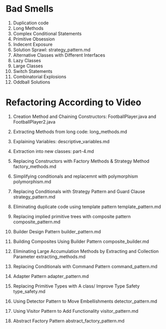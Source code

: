 # Bad Smells

1. Duplication code
2. Long Methods
3. Complex Conditional Statements
4. Primitive Obsession
5. Indecent Exposure
6. Solution Sprawl: strategy_pattern.md
7. Alternative Classes with Different Interfaces
8. Lazy Classes
9. Large Classes
10. Switch Statements
11. Combinatorial Explosions
12. Oddball Solutions

# Refactoring According to Video

1. Creation Method and Chaining Constructors:
    FootballPlayer.java and FootballPlayer2.java

2. Extracting Methods from long code:
    long_methods.md

3. Explaining Variables:
    descriptive_variables.md

4. Extraction into new classes:
    part-4.md

5. Replacing Constructors with Factory Methods & Strategy Method
    factory_methods.md

6. Simplifying conditionals and replacemnt with polymorphism 
    polymorphism.md

7. Replacing Conditionals with Strategy Pattern and Guard Clause
    strategy_pattern.md

8. Eliminating duplicate code using template pattern
    template_pattern.md

9. Replacing implied primitive trees with composite pattern
    composite_pattern.md

10. Builder Design Pattern
    builder_pattern.md
    
11. Building Composites Using Builder Pattern
    composite_builder.md

12. Eliminating Large Accumulation Methods by Extracting and Collection Parameter
    extracting_methods.md

13. Replacing Conditionals with Command Pattern
    command_pattern.md

14. Adapter Pattern
    adapter_pattern.md

15. Replacing Primitive Types with A class/ Improve Type Safety
    type_safety.md

16. Using Detector Pattern to Move Embellishments
    detector_pattern.md

17. Using Visitor Pattern to Add Functionality
    visitor_pattern.md

18. Abstract Factory Pattern
    abstract_factory_pattern.md